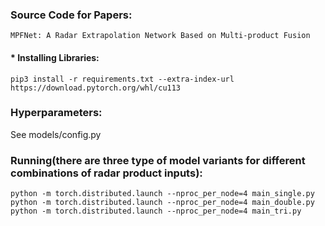 
### Source Code for Papers:

`MPFNet: A Radar Extrapolation Network Based on Multi-product Fusion `

#### * Installing Libraries:
```shell
pip3 install -r requirements.txt --extra-index-url https://download.pytorch.org/whl/cu113
```
### Hyperparameters:
See models/config.py

###  Running(there are three type of model variants for different combinations of radar product inputs):
```shell
python -m torch.distributed.launch --nproc_per_node=4 main_single.py
python -m torch.distributed.launch --nproc_per_node=4 main_double.py
python -m torch.distributed.launch --nproc_per_node=4 main_tri.py
```
